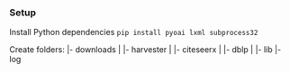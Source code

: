 
### Setup

Install Python dependencies
	`pip install pyoai lxml subprocess32`
	
Create folders:
 |- downloads
 |  |- harvester
 |     |- citeseerx
 |     |- dblp
 |
 |- lib
 |- log 